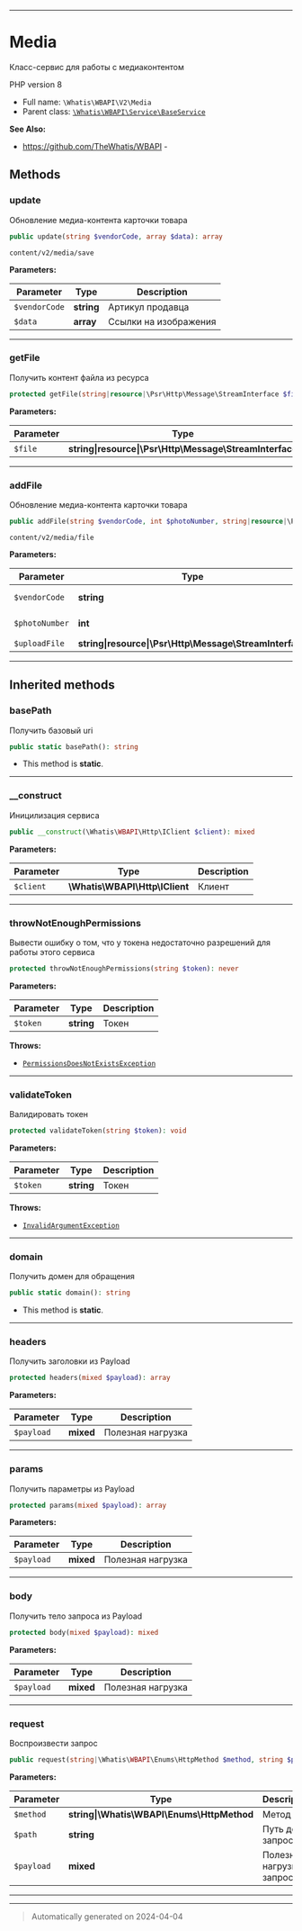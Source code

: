 ***

# Media

Класс-сервис для работы
с медиаконтентом

PHP version 8

* Full name: `\Whatis\WBAPI\V2\Media`
* Parent class: [`\Whatis\WBAPI\Service\BaseService`](../Service/BaseService.md)

**See Also:**

* https://github.com/TheWhatis/WBAPI - 




## Methods


### update

Обновление медиа-контента карточки товара

```php
public update(string $vendorCode, array $data): array
```

`content/v2/media/save`






**Parameters:**

| Parameter | Type | Description |
|-----------|------|-------------|
| `$vendorCode` | **string** | Артикул продавца |
| `$data` | **array** | Ссылки на изображения |





***

### getFile

Получить контент файла из ресурса

```php
protected getFile(string|resource|\Psr\Http\Message\StreamInterface $file): string|resource|\Psr\Http\Message\StreamInterface
```








**Parameters:**

| Parameter | Type | Description |
|-----------|------|-------------|
| `$file` | **string&#124;resource&#124;\Psr\Http\Message\StreamInterface** | Файл |





***

### addFile

Обновление медиа-контента карточки товара

```php
public addFile(string $vendorCode, int $photoNumber, string|resource|\Psr\Http\Message\StreamInterface $uploadFile): mixed
```

`content/v2/media/file`






**Parameters:**

| Parameter | Type | Description |
|-----------|------|-------------|
| `$vendorCode` | **string** | Артикул продавца |
| `$photoNumber` | **int** | Номер изображения |
| `$uploadFile` | **string&#124;resource&#124;\Psr\Http\Message\StreamInterface** | Изображение |





***


## Inherited methods


### basePath

Получить базовый uri

```php
public static basePath(): string
```



* This method is **static**.








***

### __construct

Иницилизация сервиса

```php
public __construct(\Whatis\WBAPI\Http\IClient $client): mixed
```








**Parameters:**

| Parameter | Type | Description |
|-----------|------|-------------|
| `$client` | **\Whatis\WBAPI\Http\IClient** | Клиент |





***

### throwNotEnoughPermissions

Вывести ошибку о том, что у токена
недостаточно разрешений для работы
этого сервиса

```php
protected throwNotEnoughPermissions(string $token): never
```








**Parameters:**

| Parameter | Type | Description |
|-----------|------|-------------|
| `$token` | **string** | Токен |




**Throws:**

- [`PermissionsDoesNotExistsException`](../Exceptions/PermissionsDoesNotExistsException.md)



***

### validateToken

Валидировать токен

```php
protected validateToken(string $token): void
```








**Parameters:**

| Parameter | Type | Description |
|-----------|------|-------------|
| `$token` | **string** | Токен |




**Throws:**

- [`InvalidArgumentException`](../../../InvalidArgumentException.md)



***

### domain

Получить домен для обращения

```php
public static domain(): string
```



* This method is **static**.








***

### headers

Получить заголовки из Payload

```php
protected headers(mixed $payload): array
```








**Parameters:**

| Parameter | Type | Description |
|-----------|------|-------------|
| `$payload` | **mixed** | Полезная нагрузка |





***

### params

Получить параметры из Payload

```php
protected params(mixed $payload): array
```








**Parameters:**

| Parameter | Type | Description |
|-----------|------|-------------|
| `$payload` | **mixed** | Полезная нагрузка |





***

### body

Получить тело запроса из Payload

```php
protected body(mixed $payload): mixed
```








**Parameters:**

| Parameter | Type | Description |
|-----------|------|-------------|
| `$payload` | **mixed** | Полезная нагрузка |





***

### request

Воспроизвести запрос

```php
public request(string|\Whatis\WBAPI\Enums\HttpMethod $method, string $path, mixed $payload = null): mixed
```








**Parameters:**

| Parameter | Type | Description |
|-----------|------|-------------|
| `$method` | **string&#124;\Whatis\WBAPI\Enums\HttpMethod** | Метод |
| `$path` | **string** | Путь до запроса |
| `$payload` | **mixed** | Полезная нагрузка запроса |





***


***
> Automatically generated on 2024-04-04
